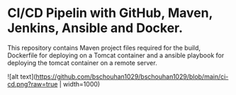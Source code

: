 # CI/CD Pipelin with GitHub, Maven, Jenkins, Ansible and Docker.

This repository contains Maven project files required for the build, Dockerfile for deploying on a Tomcat container and a ansible playbook for deploying the tomcat container on a remote server.

![alt text](https://github.com/bschouhan1029/bschouhan1029/blob/main/ci-cd.png?raw=true | width=1000)
